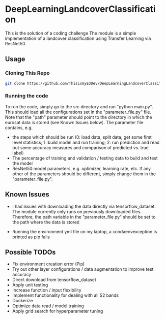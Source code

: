 # DeepLearningLandcoverClassification
This is the solution of a coding challenge
The module is a simple implementation of a landcover classification using Transfer Learning via ResNet50.

## Usage

### Cloning This Repo

```bash
git clone https://github.com/ThisismyEODev/DeepLearningLandcoverClassification.git
```

### Running the code

To run the code, simply go to the src directory and run "python main.py".
This should load all the configurations set in the "parameter_file.py" file.
Note that the "path" parameter should point to the directory in which the eurosat data is stored
(see Known Issues below).
The parameter file contains, e.g. 
- the steps which should be run (0: load data, split data, get some first level statistics; 
1: build model and run training; 2: run prediction and read out some accuracy measures 
and comparison of predicted vs. true label)
- The percentage of training and validation / testing data to build and test the model
- ResNet50 model parameters, e.g. optimizer, learning rate, etc.
If any other of the parameters should be different, simply change them in the "parameter_file.py".


## Known Issues

- I had issues with downloading the data directly via tensorflow_dataset. 
The module currently only runs on previously downloaded files.
Therefore, the path variable in the "parameter_file.py" should be set to the
path where the data is stored

- Running the environment yml file on my laptop, a condaenvexception is printed as pip fails


## Possible TODOs

- Fix environment creation error (Pip)
- Try out other layer configurations / data augmentation to improve test accuracy
- Direct download from tensorflow_dataset
- Apply unit testing
- Increase function / input flexibility
- Implement functionality for dealing with all S2 bands
- Dockerize
- Optimize data read / model training
- Apply grid search for hyperparameter tuning





